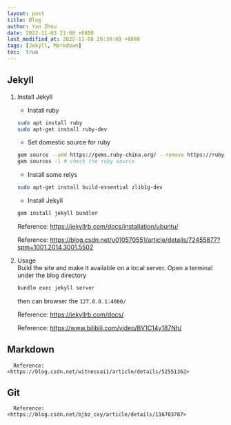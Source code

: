 ```yaml
---
layout: post
title: Blog
author: Yan Zhou
date: 2022-11-03 21:00 +0800
last_modified_at: 2022-11-08 20:30:00 +0800
tags: [Jekyll, Markdown]
toc:  true
---
```


## Jekyll
1. Install Jekyll
      + Install ruby   
      ```sh
      sudo apt install ruby
      sudo apt-get install ruby-dev
      ```
      + Set domestic source for ruby
      ```sh
      gem source --add https://gems.ruby-china.org/ --remove https://rubygems.org/
      gem sources -l # check the ruby source
      ``` 
      + Install some relys 
      ```sh
      sudo apt-get install build-essential zlib1g-dev
      ```
      + Install Jekyll 
      ```sh
      gem install jekyll bundler
      ```
      Reference: <https://jekyllrb.com/docs/installation/ubuntu/>

      Reference: <https://blog.csdn.net/u010570551/article/details/72455877?spm=1001.2014.3001.5502>

2. Usage    
      Build the site and make it available on a local server. 
      Open a terminal under the blog directory
      ```sh
      bundle exec jekyll server
      ```
      then can browser the `127.0.0.1:4000/`

      Reference: <https://jekyllrb.com/docs/>

      Reference: <https://www.bilibili.com/video/BV1C14y187Nh/>


## Markdown
      Reference: <https://blog.csdn.net/witnessai1/article/details/52551362>

## Git

      Reference: <https://blog.csdn.net/bjbz_cxy/article/details/116703787>


